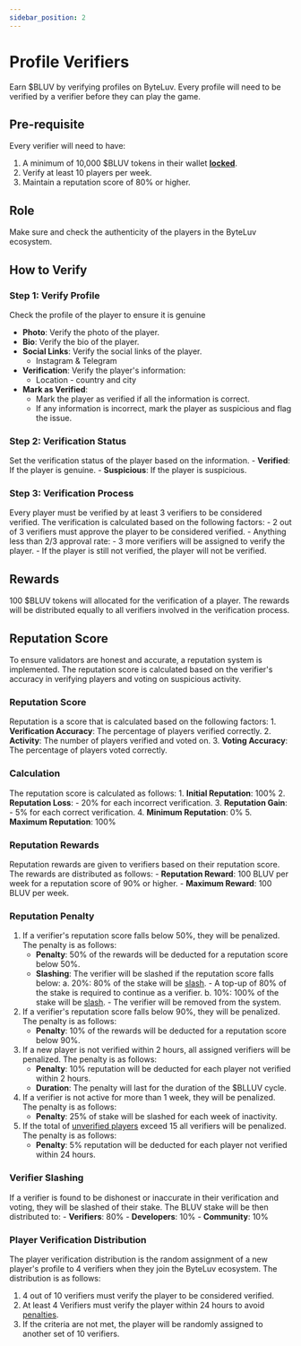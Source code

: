 ```yaml
---
sidebar_position: 2
---
```


# Profile Verifiers

Earn $BLUV by verifying profiles on ByteLuv. Every profile will need to be verified by a verifier before they can play the game.

## Pre-requisite

Every verifier will need to have:
1. A minimum of 10,000 \$BLUV tokens in their wallet **[locked](../byteLuv-tutorial/terminologies-of-byteluv.md#lock)**.
2. Verify at least 10 players per week.
3. Maintain a reputation score of 80% or higher.

## Role

Make sure and check the authenticity of the players in the ByteLuv ecosystem.

## How to Verify

### Step 1: Verify Profile

Check the profile of the player to ensure it is genuine
  - **Photo**: Verify the photo of the player.
  - **Bio**: Verify the bio of the player.
  - **Social Links**: Verify the social links of the player.
      - Instagram & Telegram
  - **Verification**: Verify the player's information:
      - Location - country and city
  - **Mark as Verified**: 
      - Mark the player as verified if all the information is correct.
      - If any information is incorrect, mark the player as suspicious and flag the issue.

### Step 2: Verification Status

Set the verification status of the player based on the information.
    - **Verified**: If the player is genuine.
    - **Suspicious**: If the player is suspicious.

### Step 3: Verification Process
Every player must be verified by at least 3 verifiers to be considered verified. The verification is calculated based on the following factors:
    - 2 out of 3 verifiers must approve the player to be considered verified.
    - Anything less than 2/3 approval rate:
      - 3 more verifiers will be assigned to verify the player.
      - If the player is still not verified, the player will not be verified.
  
## Rewards
100 \$BLUV tokens will allocated for the verification of a player. The rewards will be distributed equally to all verifiers involved in the verification process.

## Reputation Score
To ensure validators are honest and accurate, a reputation system is implemented. The reputation score is calculated based on the verifier's accuracy in verifying players and voting on suspicious activity.

### Reputation Score
Reputation is a score that is calculated based on the following factors:
    1. **Verification Accuracy**: The percentage of players verified correctly.
    2. **Activity**: The number of players verified and voted on.
    3. **Voting Accuracy**: The percentage of players voted correctly.

### Calculation
The reputation score is calculated as follows:
    1. **Initial Reputation**: 100%
    2. **Reputation Loss**: 
        - 20% for each incorrect verification.
    3. **Reputation Gain**: 
        - 5% for each correct verification.
    4. **Minimum Reputation**: 0%
    5. **Maximum Reputation**: 100%

### Reputation Rewards
Reputation rewards are given to verifiers based on their reputation score. The rewards are distributed as follows:
    - **Reputation Reward**: 100 BLUV per week for a reputation score of 90% or higher.
    - **Maximum Reward**: 100 BLUV per week.

### Reputation Penalty
1. If a verifier's reputation score falls below 50%, they will be penalized. The penalty is as follows:
    - **Penalty**: 50% of the rewards will be deducted for a reputation score below 50%.
    - **Slashing**: The verifier will be slashed if the reputation score falls below:
        a. 20%: 80% of the stake will be [slash](#verifier-slashing).
            - A top-up of 80% of the stake is required to continue as a verifier.
        b. 10%: 100% of the stake will be [slash](#verifier-slashing).
            - The verifier will be removed from the system.
2. If a verifier's reputation score falls below 90%, they will be penalized. The penalty is as follows:
    - **Penalty**: 10% of the rewards will be deducted for a reputation score below 90%.
3. If a new player is not verified within 2 hours, all assigned verifiers will be penalized. The penalty is as follows:
    - **Penalty**: 10% reputation will be deducted for each player not verified within 2 hours.
    - **Duration**: The penalty will last for the duration of the \$BLLUV cycle.
4. If a verifier is not active for more than 1 week, they will be penalized. The penalty is as follows:
    - **Penalty**: 25% of stake will be slashed for each week of inactivity.
5. If the total of [unverified players](#player-verification-distribution) exceed 15 all verifiers will be penalized. The penalty is as follows:
    - **Penalty**: 5% reputation will be deducted for each player not verified within 24 hours.

### Verifier Slashing
If a verifier is found to be dishonest or inaccurate in their verification and voting, they will be slashed of their stake. The BLUV stake will be then distributed to:
    - **Verifiers**: 80%
    - **Developers**: 10%
    - **Community**: 10%

### Player Verification Distribution
The player verification distribution is the random assignment of a new player's profile to 4 verifiers when they join the ByteLuv ecosystem. The distribution is as follows:
1. 4 out of 10 verifiers must verify the player to be considered verified.
2. At least 4 Verifiers must verify the player within 24 hours to avoid [penalties](#reputation-penalty).
3. If the criteria are not met, the player will be randomly assigned to another set of 10 verifiers.
